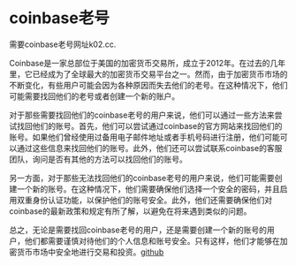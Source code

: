 # coinbase老号

需要coinbase老号网址k02.cc.

Coinbase是一家总部位于美国的加密货币交易所，成立于2012年。在过去的几年里，它已经成为了全球最大的加密货币交易平台之一。然而，由于加密货币市场的不断变化，有些用户可能会因为各种原因而失去他们的老号。在这种情况下，他们可能需要找回他们的老号或者创建一个新的账户。

对于那些需要找回他们的coinbase老号的用户来说，他们可以通过一些方法来尝试找回他们的账号。首先，他们可以尝试通过coinbase的官方网站来找回他们的账号。如果他们曾经使用过备用电子邮件地址或者手机号码进行注册，他们可能可以通过这些信息来找回他们的账号。此外，他们还可以尝试联系coinbase的客服团队，询问是否有其他的方法可以找回他们的账号。

另一方面，对于那些无法找回他们的coinbase老号的用户来说，他们可能需要创建一个新的账号。在这种情况下，他们需要确保他们选择一个安全的密码，并且启用双重身份认证功能，以保护他们的账号安全。此外，他们还需要确保他们对coinbase的最新政策和规定有所了解，以避免在将来遇到类似的问题。

总之，无论是需要找回coinbase老号的用户，还是需要创建一个新的账号的用户，他们都需要谨慎对待他们的个人信息和账号安全。只有这样，他们才能够在加密货币市场中安全地进行交易和投资。[github](https://github.com)